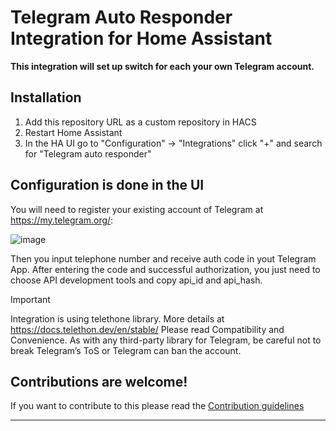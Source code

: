 # Telegram Auto Responder Integration for Home Assistant 


[integration_librelink]: [https://github.com/gillesvs/librelink](https://github.com/alexanderznamensky/telegram_auto_responder).git

**This integration will set up switch for each your own Telegram account.**

## Installation

1. Add this repository URL as a custom repository in HACS
2. Restart Home Assistant
3. In the HA UI go to "Configuration" -> "Integrations" click "+" and search for "Telegram auto responder"

## Configuration is done in the UI

You will need to register your existing account of Telegram at https://my.telegram.org/:

![image](https://github.com/user-attachments/assets/f227a556-5407-4dd7-b11b-3d2829be0cb1)

Then you input telephone number and receive auth code in yout Telegram App.
After entering the code and successful authorization, you just need to choose API development tools and copy api_id and api_hash.

Important

Integration is using telethone library. More details at https://docs.telethon.dev/en/stable/
Please read Compatibility and Convenience. As with any third-party library for Telegram, be careful not to break Telegram’s ToS or Telegram can ban the account.

## Contributions are welcome!

If you want to contribute to this please read the [Contribution guidelines](CONTRIBUTING.md)

***
